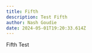 ```yaml
---
title: Fifth
description: Test Fifth
author: Nash Goudie
date: 2024-05-01T19:20:33.614Z
---
```

Fifth Test